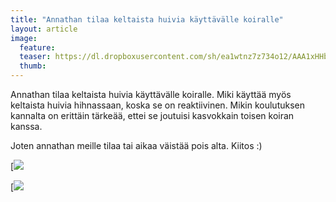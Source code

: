 ```yaml
---
title: "Annathan tilaa keltaista huivia käyttävälle koiralle"
layout: article
image:
  feature:
  teaser: https://dl.dropboxusercontent.com/sh/ea1wtnz7z734o12/AAA1xHHbPVRpSFumsjqMG4hma/muut/gulahund_-245px.jpg
  thumb:
---
```


Annathan tilaa keltaista huivia käyttävälle koiralle. Miki käyttää myös keltaista huivia hihnassaan, koska se on reaktiivinen. Mikin koulutuksen kannalta on erittäin tärkeää, ettei se joutuisi kasvokkain toisen koiran kanssa.

Joten annathan meille tilaa tai aikaa väistää pois alta. Kiitos :)

[![](https://dl.dropboxusercontent.com/sh/ea1wtnz7z734o12/AAAvjn1ijCyLjgXsLgAUoRHha/muut/gulahund-poster-fi.JPG)

[![](https://dl.dropboxusercontent.com/sh/ea1wtnz7z734o12/AABTRs7R-GfMRxUgPnqwt245a/muut/gulahund_poster_englishP-500px.png)
